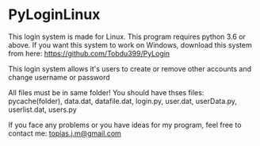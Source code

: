 # PyLoginLinux
This login system is made for Linux. This program requires python 3.6 or above. If you want this system to work on Windows, download this system from here: https://github.com/Tobdu399/PyLogin

This login system allows it's users to create or remove other accounts and change username or password

All files must be in same folder! You should have thses files: pycache(folder), data.dat, datafile.dat, login.py, user.dat, userData.py, userlist.dat, users.py

If you face any problems or you have ideas for my program, feel free to contact me: topias.j.m@gmail.com